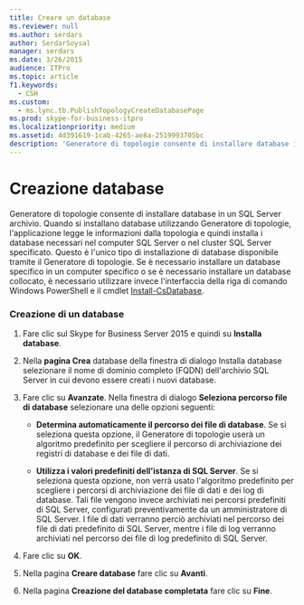 ```yaml
---
title: Creare un database
ms.reviewer: null
ms.author: serdars
author: SerdarSoysal
manager: serdars
ms.date: 3/26/2015
audience: ITPro
ms.topic: article
f1.keywords:
  - CSH
ms.custom:
  - ms.lync.tb.PublishTopologyCreateDatabasePage
ms.prod: skype-for-business-itpro
ms.localizationpriority: medium
ms.assetid: 4d391619-1cab-4265-ae8a-2519993705bc
description: 'Generatore di topologie consente di installare database in un SQL Server archivio. Quando si installano database utilizzando Generatore di topologie, l''applicazione legge le informazioni dalla topologia e quindi installa i database necessari nel computer SQL Server o nel cluster SQL Server specificato. Questo è l''unico tipo di installazione di database disponibile tramite il Generatore di topologie. Se è necessario installare un database specifico in un computer specifico o se è necessario installare un database collocato, è necessario utilizzare l''interfaccia della riga di comando Windows PowerShell e il cmdlet Install-CsDatabase.'
---
```


# <a name="create-database"></a>Creazione database
 
Generatore di topologie consente di installare database in un SQL Server archivio. Quando si installano database utilizzando Generatore di topologie, l'applicazione legge le informazioni dalla topologia e quindi installa i database necessari nel computer SQL Server o nel cluster SQL Server specificato. Questo è l'unico tipo di installazione di database disponibile tramite il Generatore di topologie. Se è necessario installare un database specifico in un computer specifico o se è necessario installare un database collocato, è necessario utilizzare invece l'interfaccia della riga di comando Windows PowerShell e il cmdlet [Install-CsDatabase](/powershell/module/skype/install-csdatabase?view=skype-ps).
  
### <a name="creating-a-database"></a>Creazione di un database

1. Fare clic sul Skype for Business Server 2015 e quindi su **Installa database**.
    
2. Nella **pagina Crea** database della finestra di dialogo Installa  database selezionare il nome di dominio completo (FQDN) dell'archivio SQL Server in cui devono essere creati i nuovi database.
    
3. Fare clic su **Avanzate**. Nella finestra di dialogo **Seleziona percorso file di database** selezionare una delle opzioni seguenti:
    
   - **Determina automaticamente il percorso dei file di database**. Se si seleziona questa opzione, il Generatore di topologie userà un algoritmo predefinito per scegliere il percorso di archiviazione dei registri di database e dei file di dati.
    
   - **Utilizza i valori predefiniti dell'istanza di SQL Server**. Se si seleziona questa opzione, non verrà usato l'algoritmo predefinito per scegliere i percorsi di archiviazione dei file di dati e dei log di database. Tali file vengono invece archiviati nei percorsi predefiniti di SQL Server, configurati preventivamente da un amministratore di SQL Server. I file di dati verranno perciò archiviati nel percorso dei file di dati predefinito di SQL Server, mentre i file di log verranno archiviati nel percorso dei file di log predefinito di SQL Server.
    
4. Fare clic su **OK**.
    
5. Nella pagina **Creare database** fare clic su **Avanti**.
    
6. Nella pagina **Creazione del database completata** fare clic su **Fine**.
